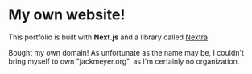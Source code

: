 # My own website!

This portfolio is built with **Next.js** and a library called [Nextra](https://nextra.vercel.app/). 

Bought my own domain! As unfortunate as the name may be, I couldn't bring myself to own "jackmeyer.org", as I'm certainly no organization.
